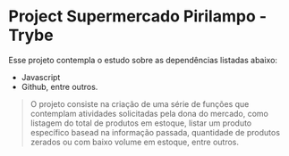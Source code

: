 # Project Supermercado Pirilampo - Trybe

Esse projeto contempla o estudo sobre as dependências listadas abaixo:

- Javascript
- Github, entre outros.

> O projeto consiste na criação de uma série de funções que contemplam atividades solicitadas pela dona do mercado, como listagem do total de produtos em estoque, listar um produto específico basead na informação passada, quantidade de produtos zerados ou com baixo volume em estoque, entre outros.
